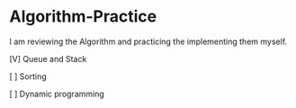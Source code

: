 # Algorithm-Practice

I am reviewing the Algorithm and practicing the implementing them myself.

<My Plan>
[V] Queue and Stack
  
[ ] Sorting
  
[ ] Dynamic programming
